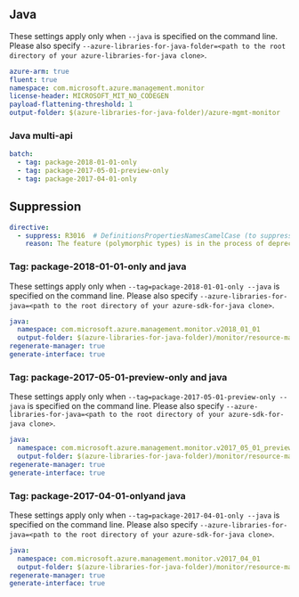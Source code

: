 ## Java

These settings apply only when `--java` is specified on the command line.
Please also specify `--azure-libraries-for-java-folder=<path to the root directory of your azure-libraries-for-java clone>`.

``` yaml $(java)
azure-arm: true
fluent: true
namespace: com.microsoft.azure.management.monitor
license-header: MICROSOFT_MIT_NO_CODEGEN
payload-flattening-threshold: 1
output-folder: $(azure-libraries-for-java-folder)/azure-mgmt-monitor
```

### Java multi-api

``` yaml $(java) && $(multiapi)
batch:
  - tag: package-2018-01-01-only
  - tag: package-2017-05-01-preview-only
  - tag: package-2017-04-01-only
```

## Suppression

``` yaml
directive:
  - suppress: R3016  # DefinitionsPropertiesNamesCamelCase (to suppress the error due to odata.type)
    reason: The feature (polymorphic types) is in the process of deprecation and fixing this will require changes in the backend.
```

### Tag: package-2018-01-01-only and java

These settings apply only when `--tag=package-2018-01-01-only --java` is specified on the command line.
Please also specify `--azure-libraries-for-java=<path to the root directory of your azure-sdk-for-java clone>`.

``` yaml $(tag) == 'package-2018-01-01-only' && $(java) && $(multiapi)
java:
  namespace: com.microsoft.azure.management.monitor.v2018_01_01
  output-folder: $(azure-libraries-for-java-folder)/monitor/resource-manager/v2018_01_01
regenerate-manager: true
generate-interface: true
```

### Tag: package-2017-05-01-preview-only and java

These settings apply only when `--tag=package-2017-05-01-preview-only --java` is specified on the command line.
Please also specify `--azure-libraries-for-java=<path to the root directory of your azure-sdk-for-java clone>`.

``` yaml $(tag) == 'package-2017-05-01-preview-only' && $(java) && $(multiapi)
java:
  namespace: com.microsoft.azure.management.monitor.v2017_05_01_preview
  output-folder: $(azure-libraries-for-java-folder)/monitor/resource-manager/v2017_05_01_preview
regenerate-manager: true
generate-interface: true
```

### Tag: package-2017-04-01-onlyand java

These settings apply only when `--tag=package-2017-04-01-only --java` is specified on the command line.
Please also specify `--azure-libraries-for-java=<path to the root directory of your azure-sdk-for-java clone>`.

``` yaml $(tag) == 'package-2017-04-01-only' && $(java) && $(multiapi)
java:
  namespace: com.microsoft.azure.management.monitor.v2017_04_01
  output-folder: $(azure-libraries-for-java-folder)/monitor/resource-manager/v2017_04_01
regenerate-manager: true
generate-interface: true
```